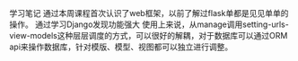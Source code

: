 学习笔记
通过本周课程首次认识了web框架，以前了解过flask单都是见见单单的操作。
通过学习Django发现功能强大
使用上来说，从manage调用setting-urls-view-models这种层层调度的方式，可以很好的解耦，对于数据库可以通过ORM api来操作数据库，针对模版、模型、视图都可以独立进行调整。